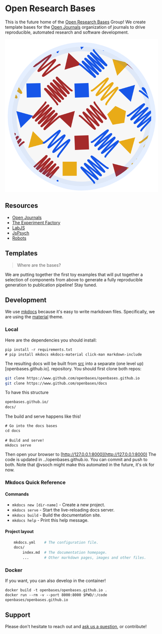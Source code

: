 # Open Research Bases

This is the future home of the [Open Research Bases](https://openbases.github.io) 
Group! We create template bases for the [Open Journals](https://www.github.com/openjournals)
organization of journals to drive reproducible, automated research and software
development.

![img/openbases-petri.png](img/openbases-petri.png)

## Resources

 - [Open Journals](https://www.github.com/openjournals)
 - [The Experiment Factory](https://expfactory.github.io)
 - [LabJS](https://labjs.readthedocs.io)
 - [JsPsych](https://www.jspsych.org/)
 - [Robots](https://github.com/expfactory/expfactory-robots)

## Templates

> Where are the bases?

We are putting together the first toy examples that will put together a selection of components from above
to generate a fully reproducible generation to publication pipeline! Stay tuned.

## Development

We use [mkdocs](https://www.mkdocs.org) because it's  easy to write markdown files. Specifically, we are using the [material](https://squidfunk.github.io/mkdocs-material/) theme.

### Local
Here are the dependencies you should install:

```
pip install -r requirements.txt
# pip install mkdocs mkdocs-material click-man markdown-include
```

The resulting docs will be built from [src](src) into a separate (one level up) [openbases.github.io]. 
repository.  You should first clone both repos:

```bash
git clone https://www.github.com/openbases/openbases.github.io
git clone https://www.github.com/openbases/docs
```

To have this structure

```bash
openbases.github.io/
docs/
```

The build and serve happens like this!

```
# Go into the docs bases
cd docs

# Build and serve!
mkdocs serve
```
Then open your browser to [http://127.0.0.1:8000](http://127.0.0.1:8000)
The code is updated in ../openbases.github.io. You can commit and push to 
both. Note that @vsoch might make this automated in the future, it's ok for now.

### Mkdocs Quick Reference

#### Commands

* `mkdocs new [dir-name]` - Create a new project.
* `mkdocs serve` - Start the live-reloading docs server.
* `mkdocs build` - Build the documentation site.
* `mkdocs help` - Print this help message.

#### Project layout

```bash
    mkdocs.yml    # The configuration file.
    docs/
        index.md  # The documentation homepage.
        ...       # Other markdown pages, images and other files.
```

### Docker
If you want, you can also develop in the container!

```
docker build -t openbases/openbases.github.io .
docker run --rm -v --port 8000:8000 $PWD/:/code openbases/openbases.github.io
```

## Support

Please don't hesitate to reach out and 
[ask us a question](https://www.github.com/openbases/openbases.github.io/issues), 
or contribute!
